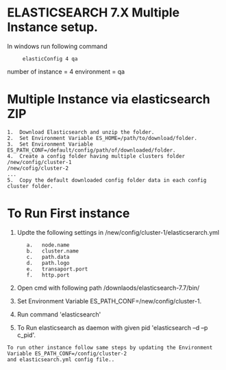
# ELASTICSEARCH  7.X Multiple Instance setup.
             
 In windows run following command
 
         elasticConfig 4 qa
         
 number of instance = 4 environment = qa
          
            
# Multiple Instance via elasticsearch ZIP
```
1.	Download Elasticsearch and unzip the folder.
2.	Set Environment Variable ES_HOME=/path/to/download/folder.
3.	Set Environment Variable ES_PATH_CONF=/default/config/path/of/downloaded/folder.
4.	Create a config folder having multiple clusters folder 
/new/config/cluster-1
/new/cofig/cluster-2
...
5.	Copy the default downloaded config folder data in each config cluster folder.
```
# To Run First instance
1.	Updte the following settings in  /new/config/cluster-1/elasticserarch.yml

           a.	node.name
           b.	cluster.name
           c.	path.data
           d.	path.logo
           e.	transaport.port
           f.	http.port

2.	Open cmd with following path 
             /downlaods/elasticsearch-7.7/bin/
             
3.	Set Environment Variable ES_PATH_CONF=/new/config/cluster-1.
4.	Run command 'elasticsearch' 
5.	To Run elasticsearch as daemon with given pid  'elasticsearch –d –p c_pid'.
```
To run other instance follow same steps by updating the Environment Variable ES_PATH_CONF=/config/cluster-2 
and elasticsearch.yml config file..


